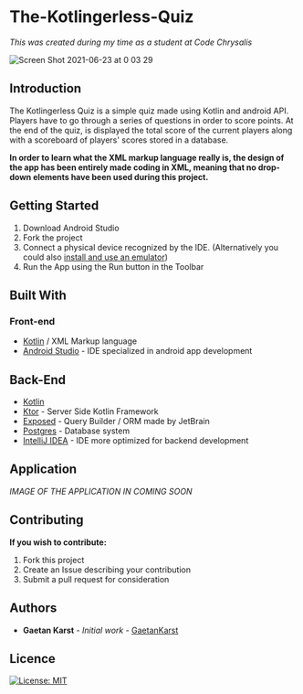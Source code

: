 # The-Kotlingerless-Quiz

*This was created during my time as a student at Code Chrysalis*

![Screen Shot 2021-06-23 at 0 03 29](https://user-images.githubusercontent.com/66731438/122949680-d1111b80-d3b6-11eb-90d0-e63e6b7fc456.png)

## Introduction

The Kotlingerless Quiz is a simple quiz made using Kotlin and android API. Players have to go through a series of questions in order to score points. 
At the end of the quiz, is displayed the total score of the current players along with a scoreboard of players' scores stored in a database. 

**In order to learn what the XML markup language really is, the design of the app has been entirely made coding in XML, meaning that no drop-down elements have been used during this project.**

## Getting Started

1. Download Android Studio
2. Fork the project
3. Connect a physical device recognized by the IDE. (Alternatively you could also [install and use an emulator](https://developer.android.com/studio/run/emulator))
4. Run the App using the Run button in the Toolbar

## Built With

### Front-end
* [Kotlin](https://kotlinlang.org/docs/home.html) / XML Markup language
* [Android Studio](https://developer.android.com/studio) - IDE specialized in android app development

## Back-End
* [Kotlin](https://kotlinlang.org/docs/home.html)
* [Ktor](https://ktor.io/) - Server Side Kotlin Framework
* [Exposed](https://github.com/JetBrains/Exposed) - Query Builder / ORM made by JetBrain
* [Postgres](https://www.postgresql.org/) - Database system
* [IntelliJ IDEA](https://www.jetbrains.com/idea/) - IDE more optimized for backend development

## Application

*IMAGE OF THE APPLICATION IN COMING SOON*

## Contributing

**If you wish to contribute:**

1. Fork this project
2. Create an Issue describing your contribution
3. Submit a pull request for consideration

## Authors

- **Gaetan Karst** - _Initial work_ - [GaetanKarst](https://github.com/GaetanKarst)


## Licence

[![License: MIT](https://img.shields.io/badge/License-MIT-yellow.svg)](https://opensource.org/licenses/MIT)
